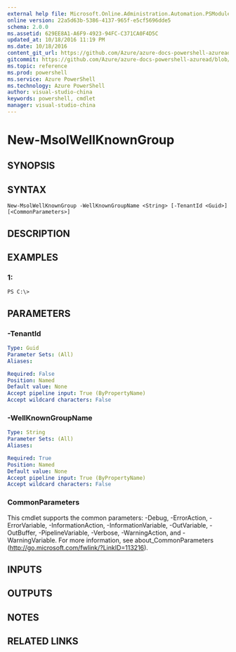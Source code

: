 ```yaml
---
external help file: Microsoft.Online.Administration.Automation.PSModule.dll-Help.xml
online version: 22a5d63b-5386-4137-965f-e5cf5696dde5
schema: 2.0.0
ms.assetid: 629EE8A1-A6F9-4923-94FC-C371CA0F4D5C
updated_at: 10/18/2016 11:19 PM
ms.date: 10/18/2016
content_git_url: https://github.com/Azure/azure-docs-powershell-azuread/blob/master/Azure%20AD%20Cmdlets/AzureADPreview/v1.0.0/New-MsolWellKnownGroup.md
gitcommit: https://github.com/Azure/azure-docs-powershell-azuread/blob/b9713ade33b7e737581e4e9ec64604b63e6c9d76/Azure%20AD%20Cmdlets/AzureADPreview/v1.0.0/New-MsolWellKnownGroup.md
ms.topic: reference
ms.prod: powershell
ms.service: Azure PowerShell
ms.technology: Azure PowerShell
author: visual-studio-china
keywords: powershell, cmdlet
manager: visual-studio-china
---
```


# New-MsolWellKnownGroup

## SYNOPSIS

## SYNTAX

```
New-MsolWellKnownGroup -WellKnownGroupName <String> [-TenantId <Guid>] [<CommonParameters>]
```

## DESCRIPTION

## EXAMPLES

### 1:
```
PS C:\>
```

## PARAMETERS

### -TenantId
```yaml
Type: Guid
Parameter Sets: (All)
Aliases: 

Required: False
Position: Named
Default value: None
Accept pipeline input: True (ByPropertyName)
Accept wildcard characters: False
```

### -WellKnownGroupName
```yaml
Type: String
Parameter Sets: (All)
Aliases: 

Required: True
Position: Named
Default value: None
Accept pipeline input: True (ByPropertyName)
Accept wildcard characters: False
```

### CommonParameters
This cmdlet supports the common parameters: -Debug, -ErrorAction, -ErrorVariable, -InformationAction, -InformationVariable, -OutVariable, -OutBuffer, -PipelineVariable, -Verbose, -WarningAction, and -WarningVariable. For more information, see about_CommonParameters (http://go.microsoft.com/fwlink/?LinkID=113216).

## INPUTS

## OUTPUTS

## NOTES

## RELATED LINKS


